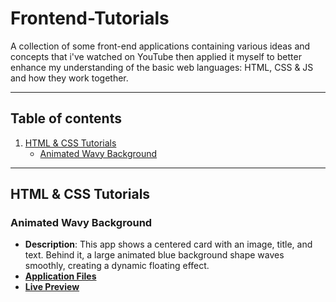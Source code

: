 # Frontend-Tutorials

A collection of some front-end applications containing various ideas and concepts that i've watched on YouTube then applied it myself to better enhance my understanding of the basic web languages: HTML, CSS & JS and how they work together.

---

## Table of contents

1. [HTML & CSS Tutorials](#html--css-tutorials)
   - [Animated Wavy Background](#animated-wavy-background)

---

## HTML & CSS Tutorials

### Animated Wavy Background
- **Description**: This app shows a centered card with an image, title, and text. Behind it, a large animated blue background shape waves smoothly, creating a dynamic floating effect.
- **[Application Files](HTML%20%26%20CSS%20Tutorials/Animated%20Wavy%20Background)**
- **[Live Preview](https://codepen.io/Ahmed-Abdelhameed/full/OPyZXOd)**
